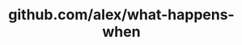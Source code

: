 ---
layout: post
title: github.com/alex/what-happens-when
categories: link
tags: [انگلیسی, گیت‌هاب, برنامه‌نویسی]
---